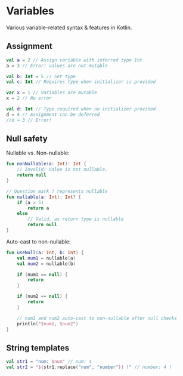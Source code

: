 # Variables
Various variable-related syntax & features in Kotlin.

## Assignment
```kotlin
val a = 2 // Assign variable with inferred type Int
a = 3 // Error! values are not mutable

val b: Int = 5 // Set type
val c: Int // Requires type when initializer is provided

var x = 1 // Variables are mutable
x = 2 // No error

val d: Int // Type required when no initializer provided
d = 4 // Assignment can be deferred
//d = 3 // Error!
```

## Null safety
Nullable vs. Non-nullable:
```kotlin
fun nonNullable(a: Int): Int {
    // Invalid! Value is not nullable.
    return null
}

// Question mark ? represents nullable
fun nullable(a: Int): Int? {
    if (a > 5)
        return a
    else
        // Valid, as return type is nullable
        return null
}
```

Auto-cast to non-nullable:
```kotlin
fun useNull(a: Int, b: Int) {
    val num1 = nullable(a)
    val num2 = nullable(b)

    if (num1 == null) {
        return
    }

    if (num2 == null) {
        return
    }

    // num1 and num2 auto-cast to non-nullable after null checks
    println("$num1, $num2")
}
```


## String templates
```kotlin
val str1 = "num: $num" // num: 4
val str2 = "${str1.replace("num", "number")} !" // number: 4 !
```
